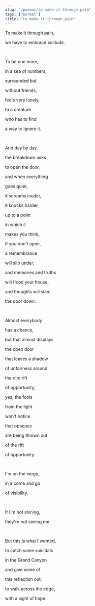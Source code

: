 ```yaml
---
slug: "/poemas/to-make-it-through-pain"
tags: ["normal"]
title: "to-make-it-through-pain"
---
```

To make it through pain,

we have to embrace solitude.

&nbsp;

To be one more,

in a sea of numbers,

surrounded but

without friends,

feels very lonely,

to a creature

who has to find

a way to ignore it.

&nbsp;

And day by day,

the breakdown asks

to open the door,

and when everything

goes quiet,

it screams louder,

it knocks harder,

up to a point

in which it

makes you think,

if you don't open,

a remembrance

will slip under,

and memories and truths

will flood your house,

and thoughts will slam

the door down.

&nbsp;

Almost everybody

has a chance,

but that almost displays

the open door

that leaves a shadow

of unfairness around

the dim rift

of opportunity,

yes, the fools

from the light

won't notice

that opaques

are being thrown out

of the rift

of opportunity.

&nbsp;

I'm on the verge,

in a come and go

of visibility.

&nbsp;

If I'm not shining,

they're not seeing me.

&nbsp;

But this is what I wanted,

to catch some suicidals

in the Grand Canyon

and give some of

this reflection out,

to walk across the edge,

with a sight of hope.